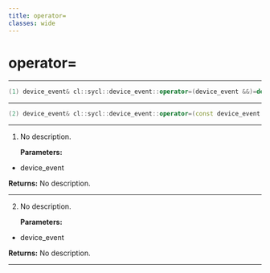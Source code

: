 ```yaml
---
title: operator=
classes: wide
---
```

# operator=

---

```cpp
(1) device_event& cl::sycl::device_event::operator=(device_event &&)=default
```

---

```cpp
(2) device_event& cl::sycl::device_event::operator=(const device_event &)=default
```

---

1. No description.

   **Parameters:**

  * device_event 

   

   **Returns:** No description.

---

2. No description.

   **Parameters:**

  * device_event 

   

   **Returns:** No description.

---

